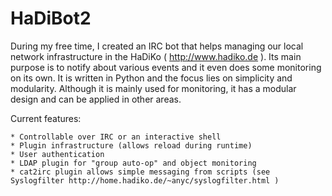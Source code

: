 HaDiBot2
========

During my free time, I created an IRC bot that helps managing our local 
network infrastructure in the HaDiKo ( http://www.hadiko.de ). Its main 
purpose is to notify about various events and it even does some monitoring 
on its own. It is written in Python and the focus lies on simplicity and 
modularity. Although it is mainly used for monitoring, it has a modular 
design and can be applied in other areas.

Current features:

    * Controllable over IRC or an interactive shell
    * Plugin infrastructure (allows reload during runtime)
    * User authentication
    * LDAP plugin for "group auto-op" and object monitoring
    * cat2irc plugin allows simple messaging from scripts (see 
	Syslogfilter http://home.hadiko.de/~anyc/syslogfilter.html )

